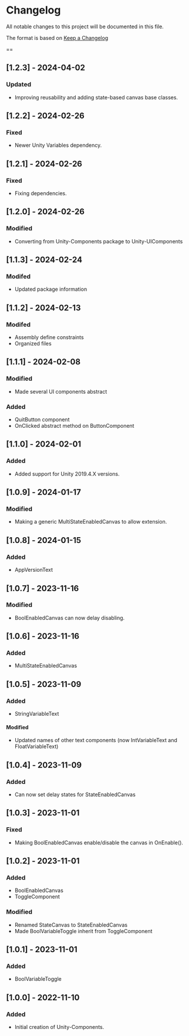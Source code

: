 # Changelog
All notable changes to this project will be documented in this file.

The format is based on [Keep a Changelog](https://keepachangelog.com/en/1.0.0/)

==
## [1.2.3] - 2024-04-02
### Updated
- Improving reusability and adding state-based canvas base classes.

## [1.2.2] - 2024-02-26
### Fixed
- Newer Unity Variables dependency.

## [1.2.1] - 2024-02-26
### Fixed
- Fixing dependencies.

## [1.2.0] - 2024-02-26
### Modified
- Converting from Unity-Components package to Unity-UIComponents

## [1.1.3] - 2024-02-24
### Modifed
- Updated package information

## [1.1.2] - 2024-02-13
### Modifed
- Assembly define constraints
- Organized files

## [1.1.1] - 2024-02-08
### Modified
- Made several UI components abstract
### Added
- QuitButton component
- OnClicked abstract method on ButtonComponent

## [1.1.0] - 2024-02-01
### Added
- Added support for Unity 2019.4.X versions.

## [1.0.9] - 2024-01-17
### Modified
- Making a generic MultiStateEnabledCanvas to allow extension.

## [1.0.8] - 2024-01-15
### Added
- AppVersionText

## [1.0.7] - 2023-11-16
### Modified
- BoolEnabledCanvas can now delay disabling.

## [1.0.6] - 2023-11-16
### Added
- MultiStateEnabledCanvas

## [1.0.5] - 2023-11-09
### Added
- StringVariableText
#### Modified
- Updated names of other text components (now IntVariableText and FloatVariableText)

## [1.0.4] - 2023-11-09
### Added
- Can now set delay states for StateEnabledCanvas

## [1.0.3] - 2023-11-01
### Fixed
- Making BoolEnabledCanvas enable/disable the canvas in OnEnable().

## [1.0.2] - 2023-11-01
### Added
- BoolEnabledCanvas
- ToggleComponent
### Modified
- Renamed StateCanvas to StateEnabledCanvas
- Made BoolVariableToggle inherit from ToggleComponent

## [1.0.1] - 2023-11-01
### Added
- BoolVariableToggle

## [1.0.0] - 2022-11-10
### Added
- Initial creation of Unity-Components.